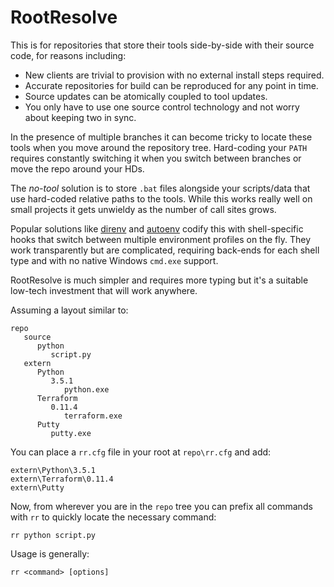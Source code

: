 # RootResolve

This is for repositories that store their tools side-by-side with their source code, for reasons including:

* New clients are trivial to provision with no external install steps required.
* Accurate repositories for build can be reproduced for any point in time.
* Source updates can be atomically coupled to tool updates.
* You only have to use one source control technology and not worry about keeping two in sync.

In the presence of multiple branches it can become tricky to locate these tools when you move around the repository tree.
Hard-coding your `PATH` requires constantly switching it when you switch between branches or move the repo around your HDs.

The *no-tool* solution is to store `.bat` files alongside your scripts/data that use hard-coded relative paths to the tools.
While this works really well on small projects it gets unwieldy as the number of call sites grows.

Popular solutions like [direnv](https://direnv.net/) and [autoenv](https://github.com/kennethreitz/autoenv) codify this with
shell-specific hooks that switch between multiple environment profiles on the fly. They work transparently but are complicated,
requiring back-ends for each shell type and with no native Windows `cmd.exe` support.

RootResolve is much simpler and requires more typing but it's a suitable low-tech investment that will work anywhere.

Assuming a layout similar to:

```
repo
   source
      python
         script.py
   extern
      Python
         3.5.1
            python.exe
      Terraform
         0.11.4
            terraform.exe
      Putty
         putty.exe
```

You can place a `rr.cfg` file in your root at `repo\rr.cfg` and add:

```
extern\Python\3.5.1
extern\Terraform\0.11.4
extern\Putty
```

Now, from wherever you are in the `repo` tree you can prefix all commands with `rr` to quickly locate the necessary command:

```
rr python script.py
```

Usage is generally:

```
rr <command> [options]
```
